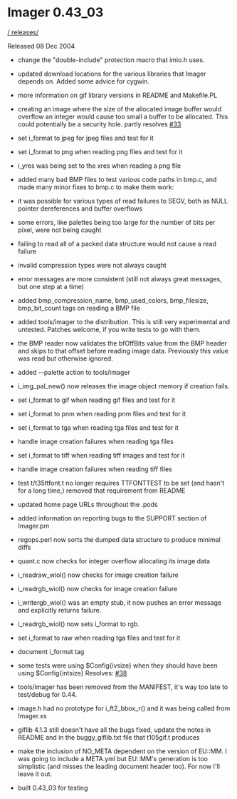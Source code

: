 # Imager 0.43_03

[ / ](..) [releases/](./)

Released 08 Dec 2004

- change the "double-include" protection macro that imio.h uses.

- updated download locations for the various libraries that Imager   depends on.  Added some advice for cygwin.

- more information on gif library versions in README and Makefile.PL

- creating an image where the size of the allocated image buffer would  overflow an integer would cause too small a buffer to be allocated.  This could potentially be a security hole.  partly resolves [#33](https://github.com/tonycoz/imager/issues/33)

- set i_format to jpeg for jpeg files and test for it

- set i_format to png when reading png files and test for it

- i_yres was being set to the xres when reading a png file

- added many bad BMP files to test various code paths in bmp.c, and   made many minor fixes to bmp.c to make them work:

- it was possible for various types of read failures to SEGV, both  as NULL pointer dereferences and buffer overflows

- some errors, like palettes being too large for the number of bits  per pixel, were not being caught

- failing to read all of a packed data structure would not cause  a read failure

- invalid compression types were not always caught

- error messages are more consistent (still not always great messages,  but one step at a time)

- added bmp_compression_name, bmp_used_colors, bmp_filesize, bmp_bit_count   tags on reading a BMP file

- added tools/imager to the distribution.  This is still very   experimental and untested.  Patches welcome, if you write tests to go  with them.

- the BMP reader now validates the bfOffBits value from the BMP header  and skips to that offset before reading image data.  Previously this  value was read but otherwise ignored.

- added --palette action to tools/imager

- i_img_pal_new() now releases the image object memory if creation  fails.

- set i_format to gif when reading gif files and test for it

- set i_format to pnm when reading pnm files and test for it

- set i_format to tga when reading tga files and test for it

- handle image creation failures when reading tga files

- set i_format to tiff when reading tiff images and test for it

- handle image creation failures when reading tiff files

- test t/t35ttfont.t no longer requires TTFONTTEST to be set (and   hasn't for a long time,) removed that requirement from README

- updated home page URLs throughout the .pods

- added information on reporting bugs to the SUPPORT section of Imager.pm

- regops.perl now sorts the dumped data structure to produce minimal diffs

- quant.c now checks for integer overflow allocating its image data

- i_readraw_wiol() now checks for image creation failure

- i_readrgb_wiol() now checks for image creation failure

- i_writergb_wiol() was an empty stub, it now pushes an error message  and explicitly returns failure.

- i_readrgb_wiol() now sets i_format to rgb.

- set i_format to raw when reading tga files and test for it

- document i_format tag

- some tests were using $Config{ivsize} when they should have been   using $Config{intsize}  Resolves: [#38](https://github.com/tonycoz/imager/issues/38)

- tools/imager has been removed from the MANIFEST, it's way too late  to test/debug for 0.44.

- image.h had no prototype for i_ft2_bbox_r() and it was being called  from Imager.xs

- giflib 4.1.3 still doesn't have all the bugs fixed, update the notes  in README and in the buggy_giflib.txt file that t105gif.t produces

- make the inclusion of NO_META dependent on the version of EU::MM.  I was going to include a META.yml but EU::MM's generation is too   simplistic (and misses the leading document header too).  For now  I'll leave it out.

- built 0.43_03 for testing